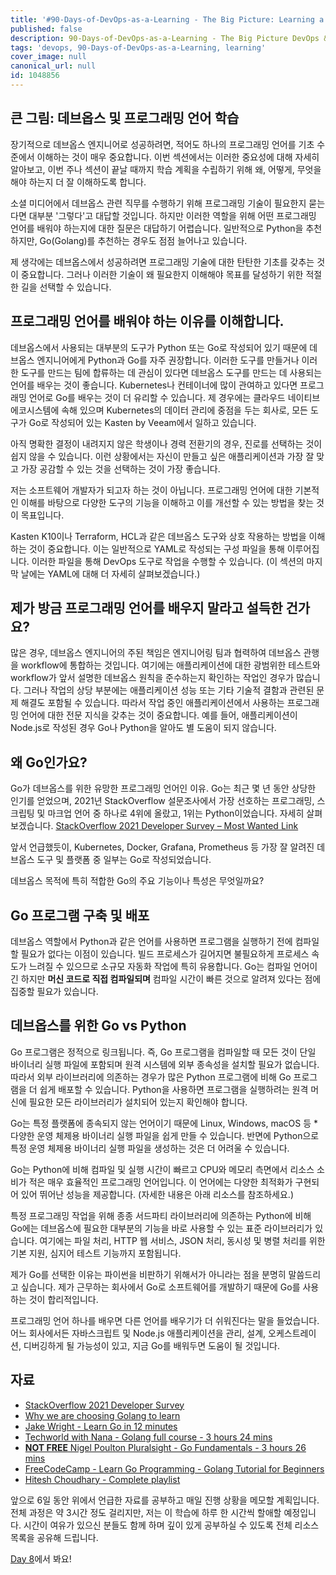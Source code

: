 ```yaml
---
title: '#90-Days-of-DevOps-as-a-Learning - The Big Picture: Learning a Programming Language - Day 7'
published: false
description: 90-Days-of-DevOps-as-a-Learning - The Big Picture DevOps & Learning a Programming Language
tags: 'devops, 90-Days-of-DevOps-as-a-Learning, learning'
cover_image: null
canonical_url: null
id: 1048856
---
```


## 큰 그림: 데브옵스 및 프로그래밍 언어 학습

장기적으로 데브옵스 엔지니어로 성공하려면, 적어도 하나의 프로그래밍 언어를 기초 수준에서 이해하는 것이 매우 중요합니다. 이번 섹션에서는 이러한 중요성에 대해 자세히 알아보고, 이번 주나 섹션이 끝날 때까지 학습 계획을 수립하기 위해 왜, 어떻게, 무엇을 해야 하는지 더 잘 이해하도록 합니다.

소셜 미디어에서 데브옵스 관련 직무를 수행하기 위해 프로그래밍 기술이 필요한지 묻는다면 대부분 '그렇다'고 대답할 것입니다. 하지만 이러한 역할을 위해 어떤 프로그래밍 언어를 배워야 하는지에 대한 질문은 대답하기 어렵습니다. 일반적으로 Python을 추천하지만, Go(Golang)를 추천하는 경우도 점점 늘어나고 있습니다.

제 생각에는 데브옵스에서 성공하려면 프로그래밍 기술에 대한 탄탄한 기초를 갖추는 것이 중요합니다. 그러나 이러한 기술이 왜 필요한지 이해해야 목표를 달성하기 위한 적절한 길을 선택할 수 있습니다.

## 프로그래밍 언어를 배워야 하는 이유를 이해합니다.

데브옵스에서 사용되는 대부분의 도구가 Python 또는 Go로 작성되어 있기 때문에 데브옵스 엔지니어에게 Python과 Go를 자주 권장합니다. 이러한 도구를 만들거나 이러한 도구를 만드는 팀에 합류하는 데 관심이 있다면 데브옵스 도구를 만드는 데 사용되는 언어를 배우는 것이 좋습니다. Kubernetes나 컨테이너에 많이 관여하고 있다면 프로그래밍 언어로 Go를 배우는 것이 더 유리할 수 있습니다. 제 경우에는 클라우드 네이티브 에코시스템에 속해 있으며 Kubernetes의 데이터 관리에 중점을 두는 회사로, 모든 도구가 Go로 작성되어 있는 Kasten by Veeam에서 일하고 있습니다.

아직 명확한 결정이 내려지지 않은 학생이나 경력 전환기의 경우, 진로를 선택하는 것이 쉽지 않을 수 있습니다. 이런 상황에서는 자신이 만들고 싶은 애플리케이션과 가장 잘 맞고 가장 공감할 수 있는 것을 선택하는 것이 가장 좋습니다.

저는 소프트웨어 개발자가 되고자 하는 것이 아닙니다. 프로그래밍 언어에 대한 기본적인 이해를 바탕으로 다양한 도구의 기능을 이해하고 이를 개선할 수 있는 방법을 찾는 것이 목표입니다.

Kasten K10이나 Terraform, HCL과 같은 데브옵스 도구와 상호 작용하는 방법을 이해하는 것이 중요합니다. 이는 일반적으로 YAML로 작성되는 구성 파일을 통해 이루어집니다. 이러한 파일을 통해 DevOps 도구로 작업을 수행할 수 있습니다. (이 섹션의 마지막 날에는 YAML에 대해 더 자세히 살펴보겠습니다.)

## 제가 방금 프로그래밍 언어를 배우지 말라고 설득한 건가요?

많은 경우, 데브옵스 엔지니어의 주된 책임은 엔지니어링 팀과 협력하여 데브옵스 관행을 workflow에 통합하는 것입니다. 여기에는 애플리케이션에 대한 광범위한 테스트와 workflow가 앞서 설명한 데브옵스 원칙을 준수하는지 확인하는 작업인 경우가 많습니다. 그러나 작업의 상당 부분에는 애플리케이션 성능 또는 기타 기술적 결함과 관련된 문제 해결도 포함될 수 있습니다. 따라서 작업 중인 애플리케이션에서 사용하는 프로그래밍 언어에 대한 전문 지식을 갖추는 것이 중요합니다. 예를 들어, 애플리케이션이 Node.js로 작성된 경우 Go나 Python을 알아도 별 도움이 되지 않습니다.

## 왜 Go인가요?

Go가 데브옵스를 위한 유망한 프로그래밍 언어인 이유. Go는 최근 몇 년 동안 상당한 인기를 얻었으며, 2021년 StackOverflow 설문조사에서 가장 선호하는 프로그래밍, 스크립팅 및 마크업 언어 중 하나로 4위에 올랐고, 1위는 Python이었습니다. 자세히 살펴보겠습니다. [StackOverflow 2021 Developer Survey – Most Wanted Link](https://insights.stackoverflow.com/survey/2021#section-most-loved-dreaded-and-wanted-programming-scripting-and-markup-languages)

앞서 언급했듯이, Kubernetes, Docker, Grafana, Prometheus 등 가장 잘 알려진 데브옵스 도구 및 플랫폼 중 일부는 Go로 작성되었습니다.

데브옵스 목적에 특히 적합한 Go의 주요 기능이나 특성은 무엇일까요?

## Go 프로그램 구축 및 배포

데브옵스 역할에서 Python과 같은 언어를 사용하면 프로그램을 실행하기 전에 컴파일할 필요가 없다는 이점이 있습니다. 빌드 프로세스가 길어지면 불필요하게 프로세스 속도가 느려질 수 있으므로 소규모 자동화 작업에 특히 유용합니다. Go는 컴파일 언어이긴 하지만 **머신 코드로 직접 컴파일되며** 컴파일 시간이 빠른 것으로 알려져 있다는 점에 집중할 필요가 있습니다.

## 데브옵스를 위한 Go vs Python

Go 프로그램은 정적으로 링크됩니다. 즉, Go 프로그램을 컴파일할 때 모든 것이 단일 바이너리 실행 파일에 포함되며 원격 시스템에 외부 종속성을 설치할 필요가 없습니다. 따라서 외부 라이브러리에 의존하는 경우가 많은 Python 프로그램에 비해 Go 프로그램을 더 쉽게 배포할 수 있습니다. Python을 사용하면 프로그램을 실행하려는 원격 머신에 필요한 모든 라이브러리가 설치되어 있는지 확인해야 합니다.

Go는 특정 플랫폼에 종속되지 않는 언어이기 때문에 Linux, Windows, macOS 등 \*다양한 운영 체제용 바이너리 실행 파일을 쉽게 만들 수 있습니다. 반면에 Python으로 특정 운영 체제용 바이너리 실행 파일을 생성하는 것은 더 어려울 수 있습니다.

Go는 Python에 비해 컴파일 및 실행 시간이 빠르고 CPU와 메모리 측면에서 리소스 소비가 적은 매우 효율적인 프로그래밍 언어입니다. 이 언어에는 다양한 최적화가 구현되어 있어 뛰어난 성능을 제공합니다. (자세한 내용은 아래 리소스를 참조하세요.)

특정 프로그래밍 작업을 위해 종종 서드파티 라이브러리에 의존하는 Python에 비해 Go에는 데브옵스에 필요한 대부분의 기능을 바로 사용할 수 있는 표준 라이브러리가 있습니다. 여기에는 파일 처리, HTTP 웹 서비스, JSON 처리, 동시성 및 병렬 처리를 위한 기본 지원, 심지어 테스트 기능까지 포함됩니다.

제가 Go를 선택한 이유는 파이썬을 비판하기 위해서가 아니라는 점을 분명히 말씀드리고 싶습니다. 제가 근무하는 회사에서 Go로 소프트웨어를 개발하기 때문에 Go를 사용하는 것이 합리적입니다.

프로그래밍 언어 하나를 배우면 다른 언어를 배우기가 더 쉬워진다는 말을 들었습니다. 어느 회사에서든 자바스크립트 및 Node.js 애플리케이션을 관리, 설계, 오케스트레이션, 디버깅하게 될 가능성이 있고, 지금 Go를 배워두면 도움이 될 것입니다.

## 자료

- [StackOverflow 2021 Developer Survey](https://insights.stackoverflow.com/survey/2021)
- [Why we are choosing Golang to learn](https://www.youtube.com/watch?v=7pLqIIAqZD4&t=9s)
- [Jake Wright - Learn Go in 12 minutes](https://www.youtube.com/watch?v=C8LgvuEBraI&t=312s)
- [Techworld with Nana - Golang full course - 3 hours 24 mins](https://www.youtube.com/watch?v=yyUHQIec83I)
- [**NOT FREE** Nigel Poulton Pluralsight - Go Fundamentals - 3 hours 26 mins](https://www.pluralsight.com/courses/go-fundamentals)
- [FreeCodeCamp - Learn Go Programming - Golang Tutorial for Beginners](https://www.youtube.com/watch?v=YS4e4q9oBaU&t=1025s)
- [Hitesh Choudhary - Complete playlist](https://www.youtube.com/playlist?list=PLRAV69dS1uWSR89FRQGZ6q9BR2b44Tr9N)

앞으로 6일 동안 위에서 언급한 자료를 공부하고 매일 진행 상황을 메모할 계획입니다. 전체 과정은 약 3시간 정도 걸리지만, 저는 이 학습에 하루 한 시간씩 할애할 예정입니다. 시간이 여유가 있으신 분들도 함께 하며 깊이 있게 공부하실 수 있도록 전체 리소스 목록을 공유해 드립니다.

[Day 8](day08.md)에서 봐요!

